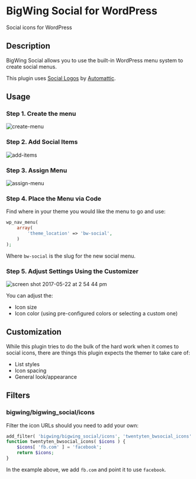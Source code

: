 # BigWing Social for WordPress

Social icons for WordPress

## Description 

BigWing Social allows you to use the built-in WordPress menu system to create social menus.

This plugin uses <a href="https://github.com/Automattic/social-logos">Social Logos</a> by <a href="https://github.com/Automattic">Automattic</a>.

## Usage

### Step 1. Create the menu

![create-menu](https://cloud.githubusercontent.com/assets/636521/26325511/ca46e742-3efc-11e7-832e-7e8d8fab4137.gif)

### Step 2. Add Social Items

![add-items](https://cloud.githubusercontent.com/assets/636521/26325584/1c5215de-3efd-11e7-8751-6a91d986eb3a.gif)

### Step 3. Assign Menu

![assign-menu](https://cloud.githubusercontent.com/assets/636521/26325638/56489628-3efd-11e7-9475-37c2a7371d16.gif)

### Step 4. Place the Menu via Code

Find where in your theme you would like the menu to go and use:

```php
wp_nav_menu( 
	array( 
		'theme_location' => 'bw-social',
	)
);
```

Where ```bw-social``` is the slug for the new social menu. 

### Step 5. Adjust Settings Using the Customizer

![screen shot 2017-05-22 at 2 54 44 pm](https://cloud.githubusercontent.com/assets/636521/26325937/a108a4a4-3efe-11e7-8f5b-cc66586404b9.png)

You can adjust the:
* Icon size
* Icon color (using pre-configured colors or selecting a custom one)

## Customization 

While this plugin tries to do the bulk of the hard work when it comes to social icons, there are things this plugin expects the themer to take care of:

* List styles 
* Icon spacing
* General look/appearance 

## Filters

### bigwing/bigwing_social/icons

Filter the icon URLs should you need to add your own:

```php
add_filter( 'bigwing/bigwing_social/icons', 'twentyten_bwsocial_icons' );
function twentyten_bwsocial_icons( $icons ) {
	$icons[ 'fb.com' ] = 'facebook';
	return $icons;
}
```

In the example above, we add ```fb.com``` and point it to use ```facebook```.

